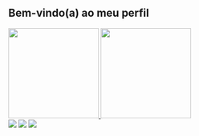 ## Bem-vindo(a) ao meu perfil

 <div>
   <a href="https://github.com/MateusToli">
   <img height="180em" src="https://github-readme-stats.vercel.app/api?username=MateusToli&show_icons=true&theme=tokyonight&include_all_commits=true&count_private=true"/>
   <img height="180cm" src="https://github-readme-stats.vercel.app/api/top-langs/?username=MateusToli&layout=compact"/>
</div>
    
 
<div> 
  <a href="https://www.instagram.com/mts_areas/" target="_blank"><img src="https://img.shields.io/badge/-Instagram-%23E4405F?style=for-the-badge&logo=instagram&logoColor=white" target="_blank"></a>
  <a href = "mailto:mateusareas11@gmail.com"><img src="https://img.shields.io/badge/-Gmail-%23333?style=for-the-badge&logo=gmail&logoColor=white" target="_blank"></a>
  <a href = "https://www.linkedin.com/in/mateusareas/"><img src = "https://img.shields.io/badge/-LinkedIn-blue?style=flat-square&logo=Linkedin&logoColor=white&link=YOUR_LINKEDIN_URL" target ="_blank"></a>
